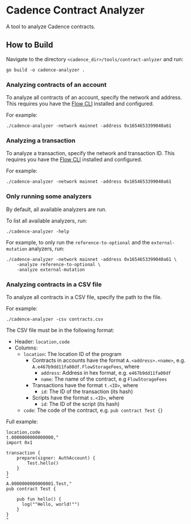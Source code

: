 # Cadence Contract Analyzer

A tool to analyze Cadence contracts.

## How to Build

Navigate to the directory `<cadence_dir>/tools/contract-anlyzer` and run:

```shell
go build -o cadence-analyzer .
```

### Analyzing contracts of an account

To analyze all contracts of an account, specify the network and address.
This requires you have the [Flow CLI](https://docs.onflow.org/flow-cli/) installed and configured.

For example:

```shell
./cadence-analyzer -network mainnet -address 0x1654653399040a61
```

### Analyzing a transaction

To analyze a transaction, specify the network and transaction ID.
This requires you have the [Flow CLI](https://docs.onflow.org/flow-cli/) installed and configured.

For example:

```shell
./cadence-analyzer -network mainnet -address 0x1654653399040a61
```

### Only running some analyzers

By default, all available analyzers are run.

To list all available analyzers, run:

```shell
./cadence-analyzer -help
```

For example, to only run the `reference-to-optional` and the `external-mutation` analyzers, run:

```shell
./cadence-analyzer -network mainnet -address 0x1654653399040a61 \
    -analyze reference-to-optional \
    -analyze external-mutation
```

### Analyzing contracts in a CSV file

To analyze all contracts in a CSV file, specify the path to the file.

For example:

```shell
./cadence-analyzer -csv contracts.csv
```

The CSV file must be in the following format:

- Header: `location,code`
- Columns:
  - `location`: The location ID of the program
     - Contracts in accounts have the format `A.<address>.<name>`,
        e.g. `A.e467b9dd11fa00df.FlowStorageFees`, where
         - `address`: Address in hex format, e.g. `e467b9dd11fa00df`
         - `name`: The name of the contract, e.g `FlowStorageFees`
     - Transactions have the format `t.<ID>`, where
       - `id`: The ID of the transaction (its hash)
     - Scripts have the format `s.<ID>`, where
       - `id`: The ID of the script (its hash)
  - `code`: The code of the contract, e.g. `pub contract Test {}`

Full example:

```csv
location,code
t.0000000000000000,"
import 0x1

transaction {
    prepare(signer: AuthAccount) {
        Test.hello()
    }
}
"
A.0000000000000001.Test,"
pub contract Test {

    pub fun hello() {
      log(""Hello, world!"")
    }
}
"
```
